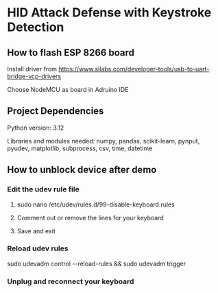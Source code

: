 # HID Attack Defense with Keystroke Detection

## How to flash ESP 8266 board
Install driver from https://www.silabs.com/developer-tools/usb-to-uart-bridge-vcp-drivers

Choose NodeMCU as board in Adruino IDE

## Project Dependencies
Python version: 3.12

Libraries and modules needed: numpy, pandas, scikit-learn, pynput, pyudev, matplotlib, subprocess, csv, time, datetime

## How to unblock device after demo
### Edit the udev rule file
1. sudo nano /etc/udev/rules.d/99-disable-keyboard.rules

2. Comment out or remove the lines for your keyboard

3. Save and exit

### Reload udev rules
sudo udevadm control --reload-rules && sudo udevadm trigger

### Unplug and reconnect your keyboard
